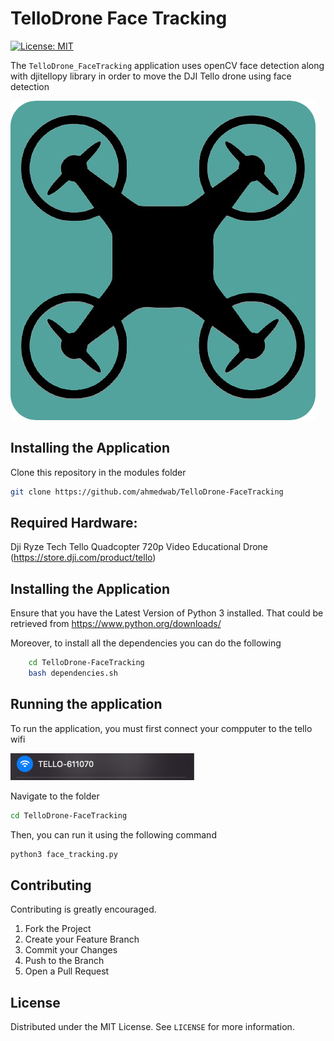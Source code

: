 # TelloDrone Face Tracking
 [![License: MIT](https://img.shields.io/badge/License-MIT-yellow.svg)](https://opensource.org/licenses/MIT)

The `TelloDrone_FaceTracking` application uses openCV face detection along with djitellopy library in order to move the DJI Tello drone using face detection

<img src="images/icon.png" alt="Menu">

## Installing the Application

Clone this repository in the modules folder
```sh
git clone https://github.com/ahmedwab/TelloDrone-FaceTracking
```

## Required Hardware:


Dji Ryze Tech Tello Quadcopter 720p Video Educational Drone
(https://store.dji.com/product/tello)

## Installing the Application

Ensure that you have the Latest Version of Python 3 installed.
That could be retrieved from https://www.python.org/downloads/

Moreover, to install all the dependencies you can do the following
```sh
	cd TelloDrone-FaceTracking
	bash dependencies.sh

```


## Running the application 

To run the application, you must first connect your compputer to the tello wifi

<img src="images/wifi.png" alt="Menu">

Navigate to the folder
```sh
cd TelloDrone-FaceTracking
```
Then, you can run it using the following command
```sh
python3 face_tracking.py
```





## Contributing

Contributing is greatly encouraged.

1. Fork the Project
2. Create your Feature Branch 
3. Commit your Changes 
4. Push to the Branch 
5. Open a Pull Request




## License

Distributed under the MIT License. See `LICENSE` for more information.
